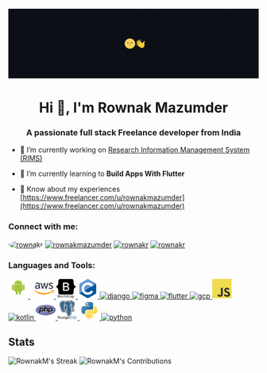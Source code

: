 ![](https://github.com/RownakM/RownakM/blob/main/gif.gif)
<h1 align="center">Hi 👋, I'm Rownak Mazumder</h1>
<h3 align="center">A passionate full stack Freelance developer from India</h3>

- 🔭 I’m currently working on [Research Information Management System (RIMS)]()

- 🌱 I’m currently learning to **Build Apps With Flutter**

- 📄 Know about my experiences [https://www.freelancer.com/u/rownakmazumder](https://www.freelancer.com/u/rownakmazumder)

<h3 align="left">Connect with me:</h3>
<p align="left">
  <a href="https://www.freelancer.com/u/rownakmazumder" target="blank"><img align="center" src="https://play-lh.googleusercontent.com/upwLkj4exA23LrLmDlcBacjX9U5nbfMK79Ug15k3dRlIFvK_A9x5JdcZieuq3soMmUQ" alt="rownakr" height="30" width="30" style="border-radius: 50%" /></a>
<a href="https://linkedin.com/in/rownakmazumder" target="blank"><img align="center" src="https://raw.githubusercontent.com/rahuldkjain/github-profile-readme-generator/master/src/images/icons/Social/linked-in-alt.svg" alt="rownakmazumder" height="30" width="40" /></a>
<a href="https://fb.com/rownakr" target="blank"><img align="center" src="https://raw.githubusercontent.com/rahuldkjain/github-profile-readme-generator/master/src/images/icons/Social/facebook.svg" alt="rownakr" height="30" width="40" /></a>
<a href="https://github.com/RownakM" target="blank"><img align="center" src="https://raw.githubusercontent.com/rahuldkjain/github-profile-readme-generator/master/src/images/icons/Social/github.svg" alt="rownakr" height="30" width="40" /></a>
</p>

<h3 align="left">Languages and Tools:</h3>
<p align="left"> <a href="https://developer.android.com" target="_blank" rel="noreferrer"> 
  <img src="https://raw.githubusercontent.com/devicons/devicon/master/icons/android/android-original-wordmark.svg" alt="android" width="40" height="40"/> </a> &nbsp;
  <a href="https://aws.amazon.com" target="_blank" rel="noreferrer"> <img src="https://raw.githubusercontent.com/devicons/devicon/master/icons/amazonwebservices/amazonwebservices-original-wordmark.svg" alt="aws" width="40" height="40"/> </a> <a href="https://getbootstrap.com" target="_blank" rel="noreferrer"> <img src="https://raw.githubusercontent.com/devicons/devicon/master/icons/bootstrap/bootstrap-plain-wordmark.svg" alt="bootstrap" width="40" height="40"/> </a> <a href="https://www.cprogramming.com/" target="_blank" rel="noreferrer"> <img src="https://raw.githubusercontent.com/devicons/devicon/master/icons/c/c-original.svg" alt="c" width="40" height="40"/> </a> <a href="https://www.djangoproject.com/" target="_blank" rel="noreferrer"> <img src="https://cdn.worldvectorlogo.com/logos/django.svg" alt="django" width="40" height="40"/> </a> <a href="https://www.figma.com/" target="_blank" rel="noreferrer"> <img src="https://www.vectorlogo.zone/logos/figma/figma-icon.svg" alt="figma" width="40" height="40"/> </a> <a href="https://flutter.dev" target="_blank" rel="noreferrer"> <img src="https://www.vectorlogo.zone/logos/flutterio/flutterio-icon.svg" alt="flutter" width="40" height="40"/> </a> <a href="https://cloud.google.com" target="_blank" rel="noreferrer"> <img src="https://www.vectorlogo.zone/logos/google_cloud/google_cloud-icon.svg" alt="gcp" width="40" height="40"/> </a> <a href="https://developer.mozilla.org/en-US/docs/Web/JavaScript" target="_blank" rel="noreferrer"> <img src="https://raw.githubusercontent.com/devicons/devicon/master/icons/javascript/javascript-original.svg" alt="javascript" width="40" height="40"/> </a> <a href="https://kotlinlang.org" target="_blank" rel="noreferrer"> <img src="https://www.vectorlogo.zone/logos/kotlinlang/kotlinlang-icon.svg" alt="kotlin" width="40" height="40"/> </a> <a href="https://www.php.net" target="_blank" rel="noreferrer"> <img src="https://raw.githubusercontent.com/devicons/devicon/master/icons/php/php-original.svg" alt="php" width="40" height="40"/> </a> <a href="https://www.postgresql.org" target="_blank" rel="noreferrer"> <img src="https://raw.githubusercontent.com/devicons/devicon/master/icons/postgresql/postgresql-original-wordmark.svg" alt="postgresql" width="40" height="40"/> </a> <a href="https://www.python.org" target="_blank" rel="noreferrer"> <img src="https://raw.githubusercontent.com/devicons/devicon/master/icons/python/python-original.svg" alt="python" width="40" height="40"/> </a>
<a href="https://angular.io" target="_blank" rel="noreferrer"> <img src="https://angular.io/assets/images/logos/angularjs/AngularJS-Shield.svg" alt="python" width="40" height="40"/> </a>
</p>

## Stats

![RownakM's Streak](https://github-readme-streak-stats.herokuapp.com/?user=RownakM&theme=radical&hide_border=true)
![RownakM's Contributions](https://github-readme-activity-graph.vercel.app/graph?username=RownakM&custom_title=My%20Contributions&hide_border=false&theme=github-compact&area=true)






